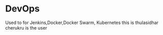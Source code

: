 # DevOps
Used to for Jenkins,Docker,Docker Swarm, Kubernetes
this is thulasidhar cherukru is the user
